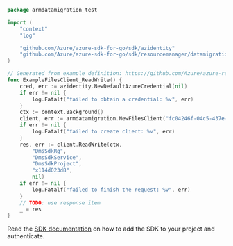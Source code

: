 ```go
package armdatamigration_test

import (
	"context"
	"log"

	"github.com/Azure/azure-sdk-for-go/sdk/azidentity"
	"github.com/Azure/azure-sdk-for-go/sdk/resourcemanager/datamigration/armdatamigration"
)

// Generated from example definition: https://github.com/Azure/azure-rest-api-specs/tree/main/specification/datamigration/resource-manager/Microsoft.DataMigration/stable/2021-06-30/examples/Files_ReadWrite.json
func ExampleFilesClient_ReadWrite() {
	cred, err := azidentity.NewDefaultAzureCredential(nil)
	if err != nil {
		log.Fatalf("failed to obtain a credential: %v", err)
	}
	ctx := context.Background()
	client, err := armdatamigration.NewFilesClient("fc04246f-04c5-437e-ac5e-206a19e7193f", cred, nil)
	if err != nil {
		log.Fatalf("failed to create client: %v", err)
	}
	res, err := client.ReadWrite(ctx,
		"DmsSdkRg",
		"DmsSdkService",
		"DmsSdkProject",
		"x114d023d8",
		nil)
	if err != nil {
		log.Fatalf("failed to finish the request: %v", err)
	}
	// TODO: use response item
	_ = res
}
```

Read the [SDK documentation](https://github.com/Azure/azure-sdk-for-go/blob/sdk%2Fresourcemanager%2Fdatamigration%2Farmdatamigration%2Fv1.0.0/sdk/resourcemanager/datamigration/armdatamigration/README.md) on how to add the SDK to your project and authenticate.
